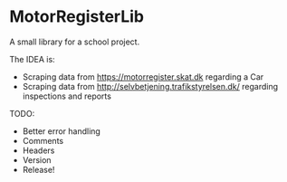 MotorRegisterLib
================

A small library for a school project. 

The IDEA is:
  - Scraping data from https://motorregister.skat.dk regarding a Car
  - Scraping data from http://selvbetjening.trafikstyrelsen.dk/ regarding inspections and reports

TODO:
- Better error handling
- Comments
- Headers
- Version
- Release!
